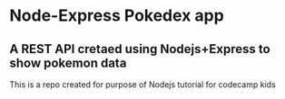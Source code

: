 # Node-Express Pokedex app

## A REST API cretaed using Nodejs+Express to show pokemon data

This is a repo created for purpose of Nodejs tutorial for 
codecamp kids
